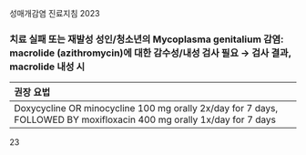 성매개감염 진료지침 2023

### 치료 실패 또는 재발성 성인/청소년의 Mycoplasma genitalium 감염: macrolide (azithromycin)에 대한 감수성/내성 검사 필요 → 검사 결과, macrolide 내성 시

| 권장 요법 |
| :-------- |
| Doxycycline OR minocycline 100 mg orally 2x/day for 7 days, FOLLOWED BY moxifloxacin 400 mg orally 1x/day for 7 days |

<PAGE>23